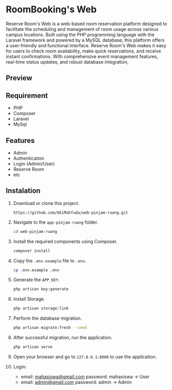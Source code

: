 <!-- 
<p align="center"><a href="https://laravel.com" target="_blank"><img src="https://raw.githubusercontent.com/laravel/art/master/logo-lockup/5%20SVG/2%20CMYK/1%20Full%20Color/laravel-logolockup-cmyk-red.svg" width="400" alt="Laravel Logo"></a></p>
-->

# RoomBooking's Web
Reserve Room's Web is a web-based room reservation platform designed to facilitate the scheduling and management of room usage across various campus locations. Built using the PHP programming language with the Laravel framework and powered by a MySQL database, this platform offers a user-friendly and functional interface.  Reserve Room's Web makes it easy for users to check room availability, make quick reservations, and receive instant confirmations. With comprehensive event management features, real-time status updates, and robust database integration, 
## Preview
<!-- <img src="https://i.ibb.co/gV7LJ2n/Reserve-room-web-1.png" style="max-width:100%"> -->
<ing src="./public/"/>

## Requirement
- PHP
- Composer
- Laravel
- MySql

## Features
-  Admin
-  Authentication
-  Login (Admin/User)
-  Reserve Room
-  etc

## Instalation
1. Download or clone this project.
   ```git
   https://github.com/UkiMahfuda/web-pinjam-ruang.git
   ```
2. Navigate to the `app-pinjam-ruang` folder.
   ```sh
   cd web-pinjam-ruang
   ```
3. Install the required components using Composer.
   ```sh
   composer install
   ```
4. Copy the `.env.example` file to `.env`.
   ```sh
   cp .env.example .env
   ```
5. Generate the `APP_KEY`.
   ```sh
   php artisan key:generate
   ```
6. Install Storage.
   ```sh
   php artisan storage:link
   ```
7. Perform the database migration.
   ```sh
   php artisan migrate:fresh --seed
   ```
8. After successful migration, run the application.
   ```sh
   php artisan serve
   ```
9. Open your browser and go to `127.0.0.1:8000` to use the application.
   
10. Login:
    - email: mahasiswa@gmail.com password: mahasiswa -> User
    - email: admin@gmail.com password: admin -> Admin
